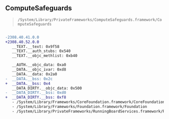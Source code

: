 ## ComputeSafeguards

> `/System/Library/PrivateFrameworks/ComputeSafeguards.framework/ComputeSafeguards`

```diff

-2308.40.41.0.0
+2308.40.52.0.0
   __TEXT.__text: 0x9f58
   __TEXT.__auth_stubs: 0x540
   __TEXT.__objc_methlist: 0xb40

   __AUTH.__objc_data: 0xa0
   __DATA.__objc_ivar: 0xd8
   __DATA.__data: 0x2a0
-  __DATA.__bss: 0x2c
+  __DATA.__bss: 0x4
   __DATA_DIRTY.__objc_data: 0x500
-  __DATA_DIRTY.__bss: 0xd0
+  __DATA_DIRTY.__bss: 0xf8
   - /System/Library/Frameworks/CoreFoundation.framework/CoreFoundation
   - /System/Library/Frameworks/Foundation.framework/Foundation
   - /System/Library/PrivateFrameworks/RunningBoardServices.framework/RunningBoardServices

```
